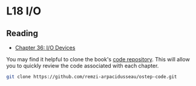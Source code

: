 # L18 I/O

## Reading

- [Chapter 36: I/O Devices](https://pages.cs.wisc.edu/~remzi/OSTEP/file-devices.pdf)

You may find it helpful to clone the book's [code repository](https://github.com/remzi-arpacidusseau/ostep-code). This will allow you to quickly review the code associated with each chapter.
```bash
git clone https://github.com/remzi-arpacidusseau/ostep-code.git
```
